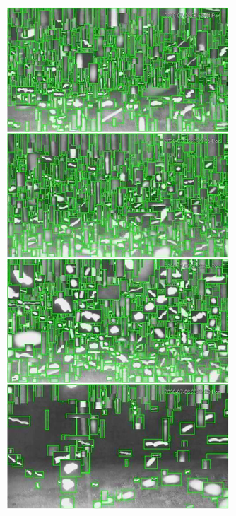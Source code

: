 ![20200706-222508-225513](in/20200706/20200706-222508-225513_0_.jpg)
![20200706-225518-232523](in/20200706/20200706-225518-232523_0_.jpg)
![20200706-232528-235533](in/20200706/20200706-232528-235533_0_.jpg)
![20200706-235538-000003](in/20200706/20200706-235538-000003_0_.jpg)
